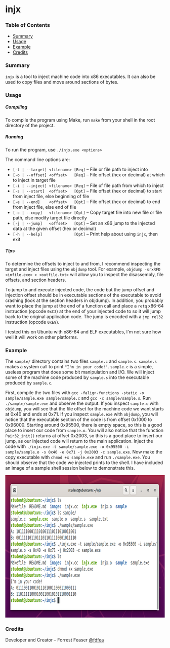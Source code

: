 # **injx**

### **Table of Contents**

* [Summary](#summary)
* [Usage](#usage)
* [Example](#example)
* [Credits](#credits)

### **Summary**

`injx` is a tool to inject machine code into x86 executables. It can also be used to copy files and move around sections of bytes. 

### **Usage**

##### **Compiling**

To compile the program using Make, run `make` from your shell in the root directory of the project. 

##### **Running**

To run the program, use `./injx.exe <options>`

The command line options are: 
* `[-t | --target] <filename> [Req]` – File or file path to inject into 
* `[-o | --offset] <offset>   [Req]` – File offset (hex or decimal) at which to inject in target file
* `[-i | --inject] <filename> [Req]` – File of file path from which to inject
* `[-s | --start]  <offset>   [Opt]` – File offset (hex or decimal) to start from inject file, else beginning of file
* `[-e | --end]    <offset>   [Opt]` – File offset (hex or decimal) to end from inject file, else end of file
* `[-c | --copy]   <filename> [Opt]` – Copy target file into new file or file path, else modify target file directly
* `[-j | --jump]   <offset>   [Opt]` – Set an x86 jump to the injected data at the given offset (hex or decimal)
* `[-h | --help]              [Opt]` – Print help about using `injx`, then exit

##### **Tips**

To determine the offsets to inject to and from, I recommend inspecting the target and inject files using the `objdump` tool. For example, `objdump -srxRFD <infile.exe> > <outfile.txt>` will allow you to inspect the disassembly, file offsets, and section headers. 

To jump to and execute injected code, the code but the jump offset and injection offset should be in executable sections of the executable to avoid crashing (look at the section headers in objdump). In addition, you probably want to place the jump at the end of a function call and place a `retq` x86-64 instruction (opcode `0xC3`) at the end of your injected code to so it will jump back to the original application code. The jump is encoded with a `jmp rel32` instruction (opcode `0xE9`). 

I tested this on Ubuntu with x86-64 and ELF executables, I'm not sure how well it will work on other platforms. 

### **Example**

The `sample/` directory contains two files `sample.c` and `sample.s`. `sample.s` makes a system call to print `"I'm in your code!"`. `sample.c` is a simple, useless program that does some bit manipulation and I/O. We will inject some of the machine code produced by `sample.s` into the executable produced by `sample.c`. 

First, compile the two files with `gcc -falign-functions -static -o sample/sample.exe sample/sample.c` and `gcc -c sample/sample.s`. Run `./sample/sample.exe` and observe the output. If you inspect `sample.o` with `objdump`, you will see that the file offset for the machine code we want starts at 0x40 and ends at 0x71. If you inspect `sample.exe` with `objdump`, you will notice that the executable section of the code is from offset 0x1000 to 0x96000. Starting around 0x95500, there is empty space, so this is a good place to insert our code from `sample.o`. You will also notice that the function `Pair32_init()` returns at offset 0x2003, so this is a good place to insert our jump, as our injected code will return to the main application. Inject the code with `./injx.exe -t sample/sample.exe -o 0x95500 -i sample/sample.o -s 0x40 -e 0x71 -j 0x2003 -c sample.exe`. Now make the copy executable with `chmod +x sample.exe` and run `./sample.exe`. You should observe that the code we injected prints to the shell. I have included an image of a sample shell session below to demonstrate this. 

<img src="images/injx-example.PNG" height="450">

### **Credits**

Developer and Creator – Forrest Feaser [@fdfea](https://github.com/fdfea)

